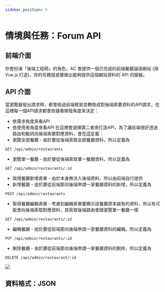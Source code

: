 ```yaml
---
sidebar_position: 5
---
```



# 情境與任務：Forum API 

## 前端介面
你會扮演「後端工程師」的角色，AC 會提供一個已完成的前端餐廳論壇網站 (用 Vue.js 打造)，你的任務就是要做出能夠提供這個網站資料的 API 伺服器。

## API 介面
當瀏覽器發出請求時，都會經過前端框架並轉換成對後端索要資料的API請求，在這裡每一個API請求都會依據著開發角度來決定：
  - 依需求角度來看API
  - 依使用者角度來看API
在這裡會選擇第二者來打造API，為了讓前端很好透過路由和動詞向後端索要對應資料，會在這定義：
  - 瀏覽全部餐廳 - 由於要從後端索取全部餐廳資料，所以定義為
  ```
  GET /api/admin/restaurants
  ```
  - 瀏覽單一餐廳 - 由於要從後端索取單一餐廳資料，所以定義為
  ```
  GET /api/admin/restaurants/:id
  ```
  - 取得餐廳新增表單 - 由於本身無涉入後端資料，所以由前端自行提供
  - 新增餐廳 - 由於要從前端那向後端申請一家餐廳資料的新增，所以定義為
  ```
  POST /api/admin/restaurants
  ```
  - 取得餐廳編輯表單 - 考慮到編輯表單要顯示該餐廳原本就有的資料，所以有可能會向後端索取對應資料，其索取後端路由會跟瀏覽單一餐廳一樣
  ```
  GET /api/admin/restaurants/:id
  ```
  - 編輯餐廳 - 由於要從前端那向後端申請一家餐廳資料的編輯，所以定義為
  ```
  PUT /api/admin/restaurants/:id
  ```
  - 刪除餐廳 - 由於要從前端那向後端申請一家餐廳資料的刪除，所以定義為
  ```
  DELETE /api/admin/restaurant/:id
  ```
  ![](https://res.cloudinary.com/dqfxgtyoi/image/upload/v1644928497/twitter/course/ExportedContentImage_01-2_f1viai.png)

  ## 資料格式：JSON